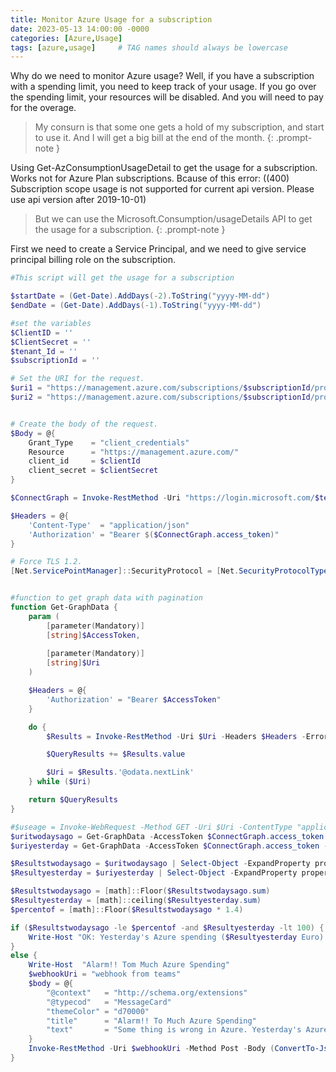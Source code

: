 ```yaml
---
title: Monitor Azure Usage for a subscription 
date: 2023-05-13 14:00:00 -0000
categories: [Azure,Usage]
tags: [azure,usage]     # TAG names should always be lowercase
---
```


Why do we need to monitor Azure usage? Well, if you have a subscription with a spending limit, you need to keep track of your usage. If you go over the spending limit, your resources will be disabled. And you will need to pay for the overage.

>My consurn is that some one gets a hold of my subscription, and start to use it. And I will get a big bill at the end of the month.
{: .prompt-note }

Using Get-AzConsumptionUsageDetail to get the usage for a subscription. Works not for Azure Plan subscriptions.
Bcause of this error: ((400) Subscription scope usage is not supported for current api version. Please use api version after 2019-10-01)

>But we can use the Microsoft.Consumption/usageDetails API to get the usage for a subscription.
{: .prompt-note }

First we need to create a Service Principal, and we need to give service principal billing role on the subscription.


```powershell
#This script will get the usage for a subscription

$startDate = (Get-Date).AddDays(-2).ToString("yyyy-MM-dd")
$endDate = (Get-Date).AddDays(-1).ToString("yyyy-MM-dd")

#set the variables
$ClientID = ''
$ClientSecret = ''
$tenant_Id = ''
$subscriptionId = ''

# Set the URI for the request.
$uri1 = "https://management.azure.com/subscriptions/$subscriptionId/providers/Microsoft.Consumption/usageDetails?api-version=2023-03-01&startDate=${startDate}&endDate=${startDate}"
$uri2 = "https://management.azure.com/subscriptions/$subscriptionId/providers/Microsoft.Consumption/usageDetails?api-version=2023-03-01&startDate=${endDate}&endDate=${endDate}"


# Create the body of the request.
$Body = @{    
    Grant_Type    = "client_credentials"
    Resource      = "https://management.azure.com/"
    client_id     = $clientId
    client_secret = $clientSecret
}

$ConnectGraph = Invoke-RestMethod -Uri "https://login.microsoft.com/$tenant_Id/oauth2/token?api-version=1.0" -Method POST -Body $Body

$Headers = @{
    'Content-Type'  = "application/json"
    'Authorization' = "Bearer $($ConnectGraph.access_token)"
}

# Force TLS 1.2.
[Net.ServicePointManager]::SecurityProtocol = [Net.SecurityProtocolType]::Tls12


#function to get graph data with pagination
function Get-GraphData {
    param (
        [parameter(Mandatory)]
        [string]$AccessToken,
       
        [parameter(Mandatory)]
        [string]$Uri
    )

    $Headers = @{
        'Authorization' = "Bearer $AccessToken"
    }

    do {
        $Results = Invoke-RestMethod -Uri $Uri -Headers $Headers -ErrorAction Stop

        $QueryResults += $Results.value

        $Uri = $Results.'@odata.nextLink'
    } while ($Uri)

    return $QueryResults
}

#$useage = Invoke-WebRequest -Method GET -Uri $Uri -ContentType "application/json" -Headers $headers | ConvertFrom-Json
$uritwodaysago = Get-GraphData -AccessToken $ConnectGraph.access_token -Uri $uri1
$uriyesterday = Get-GraphData -AccessToken $ConnectGraph.access_token -Uri $uri2

$Resultstwodaysago = $uritwodaysago | Select-Object -ExpandProperty properties | Measure-Object -Property costInBillingCurrency -Sum | Select-Object Sum
$Resultyesterday = $uriyesterday | Select-Object -ExpandProperty properties | Measure-Object -Property costInBillingCurrency -Sum | Select-Object Sum

$Resultstwodaysago = [math]::Floor($Resultstwodaysago.sum)
$Resultyesterday = [math]::ceiling($Resultyesterday.sum)
$percentof = [math]::Floor($Resultstwodaysago * 1.4)

if ($Resultstwodaysago -le $percentof -and $Resultyesterday -lt 100) {
    Write-Host "OK: Yesterday's Azure spending ($Resultyesterday Euro) is not 40% more than 2 days ago ($Resultstwodaysago Euro) and not more than 100 Euro | yesterday=$Resultyesterday, spending2daysago=$Resultstwodaysago"
}
else {
    Write-Host  "Alarm!! Tom Much Azure Spending"
    $webhookUri = "webhook from teams"
    $body = @{
        "@context"   = "http://schema.org/extensions"
        "@typecod"   = "MessageCard"
        "themeColor" = "d70000"
        "title"      = "Alarm!! To Much Azure Spending"
        "text"       = "Some thing is wrong in Azure. Yesterday's Azure spending ($Resultyesterday Euro) is 40% more than 2 days ago ($Resultstwodaysago Euro) or more than 100 Euro"
    }
    Invoke-RestMethod -Uri $webhookUri -Method Post -Body (ConvertTo-Json -InputObject $body) 
}
  
```